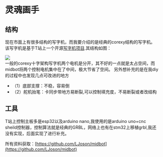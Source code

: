 ﻿# 灵魂画手

## 结构
现在市面上有很多结构的写字机，而我要介绍的是经典的corexy结构的写字机。该写字机是基于T站上一个开源[写字机项目](https://www.thingiverse.com/thing:2587684).其结构如图：

![](https://imgconvert.csdnimg.cn/aHR0cHM6Ly9sal9ldmFuLmdpdGVlLmlvL2ltZy9wcm9qZWN0cy9taWRib3QvMS5qcGc?x-oss-process=image/format,png)
<br/>
一般的corexy十字架构写字机两个电机是分开，其不好的一点就是太占空间，而midbot将两个控制电机集中在了中间，极大节省了空间。
另外想补充的是在我diy的过程中也发现几点可改进的地方
 - （1）底部支撑：不稳，容易倒
- （2）舵机抬笔：卡同步带地方易断裂,可以控制填充度，不易断裂或者改结构

## 工具
T站上控制主板多是esp32以及arduino nano,我使用的是arduino uno+cnc sheild控制器，控制算法就是经典的GRBL，网络上也有在stm32上移植grbl,我还没有实现，后面实现了进行补充。


所有资料获取：[https://github.com/LJoson/midbot](https://github.com/LJoson/midbot)
